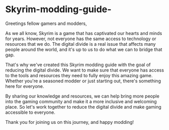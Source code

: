 # Skyrim-modding-guide-
Greetings fellow gamers and modders,

As we all know, Skyrim is a game that has captivated our hearts and minds for years. However, not everyone has the same access to technology or resources that we do. The digital divide is a real issue that affects many people around the world, and it's up to us to do what we can to bridge that gap.

That's why we've created this Skyrim modding guide with the goal of reducing the digital divide. We want to make sure that everyone has access to the tools and resources they need to fully enjoy this amazing game. Whether you're a seasoned modder or just starting out, there's something here for everyone.

By sharing our knowledge and resources, we can help bring more people into the gaming community and make it a more inclusive and welcoming place. So let's work together to reduce the digital divide and make gaming accessible to everyone.

Thank you for joining us on this journey, and happy modding!

